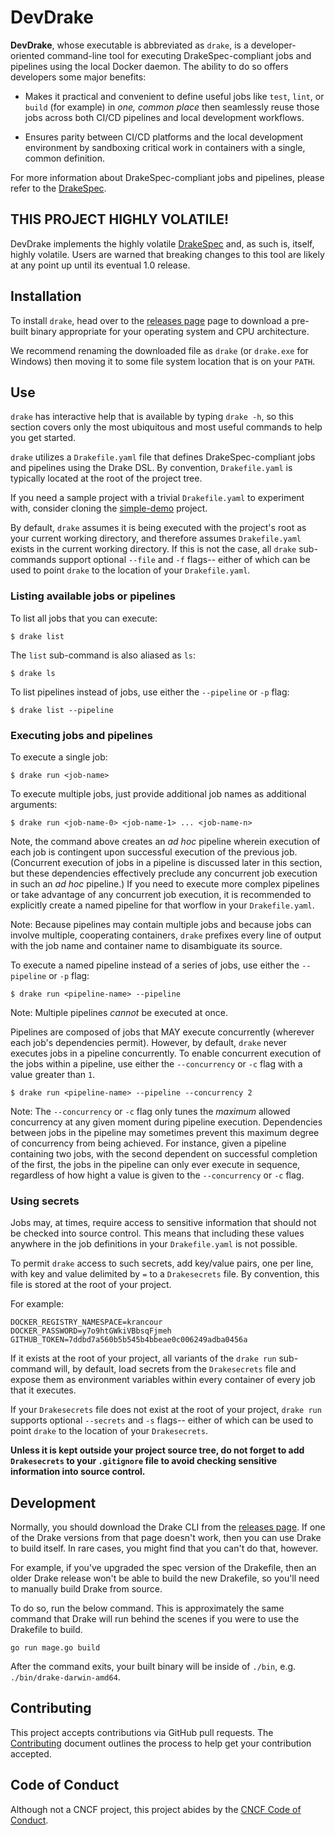 # DevDrake

__DevDrake__, whose executable is abbreviated as `drake`, is a
developer-oriented command-line tool for executing DrakeSpec-compliant jobs and
pipelines using the local Docker daemon. The ability to do so offers developers
some major benefits:

* Makes it practical and convenient to define useful jobs like `test`, `lint`,
  or `build` (for example) in _one, common place_ then seamlessly reuse those
  jobs across both CI/CD pipelines and local development workflows.

* Ensures parity between CI/CD platforms and the local development environment
  by sandboxing critical work in containers with a single, common definition.

For more information about DrakeSpec-compliant jobs and pipelines, please refer
to the [DrakeSpec](https://github.com/lovethedrake/drakespec).

## THIS PROJECT HIGHLY VOLATILE!

DevDrake implements the highly volatile
[DrakeSpec](https://github.com/lovethedrake/drakespec) and, as such is, itself,
highly volatile. Users are warned that breaking changes to this tool are likely
at any point up until its eventual 1.0 release.

## Installation

To install `drake`, head over to the
[releases page](https://github.com/lovethedrake/devdrake/releases) page to
download a pre-built binary appropriate for your operating system and CPU
architecture.

We recommend renaming the downloaded file as `drake` (or `drake.exe` for
Windows) then moving it to some file system location that is on your `PATH`.

## Use

`drake` has interactive help that is available by typing `drake -h`, so this
section covers only the most ubiquitous and most useful commands to help you get
started.

`drake` utilizes a `Drakefile.yaml` file that defines DrakeSpec-compliant jobs
and pipelines using the Drake DSL. By convention, `Drakefile.yaml` is typically
located at the root of the project tree.

If you need a sample project with a trivial `Drakefile.yaml` to experiment with,
consider cloning the
[simple-demo](https://github.com/lovethedrake/simple-demo) project.

By default, `drake` assumes it is being executed with the project's root as your
current working directory, and therefore assumes `Drakefile.yaml` exists in the
current working directory. If this is not the case, all `drake` sub-commands
support optional `--file` and `-f` flags-- either of which can be used to point
`drake` to the location of your `Drakefile.yaml`.

### Listing available jobs or pipelines

To list all jobs that you can execute:

```console
$ drake list
```

The `list` sub-command is also aliased as `ls`:

```console
$ drake ls
```

To list pipelines instead of jobs, use either the `--pipeline` or `-p` flag:

```console
$ drake list --pipeline
```

### Executing jobs and pipelines

To execute a single job:

```console
$ drake run <job-name>
```

To execute multiple jobs, just provide additional job names as
additional arguments:

```console
$ drake run <job-name-0> <job-name-1> ... <job-name-n>
```

Note, the command above creates an _ad hoc_ pipeline wherein execution of each
job is contingent upon successful execution of the previous job. (Concurrent
execution of jobs in a pipeline is discussed later in this section, but these
dependencies effectively preclude any concurrent job execution in such an _ad
hoc_ pipeline.) If you need to execute more complex pipelines or take advantage
of any concurrent job execution, it is recommended to explicitly create a named
pipeline for that worflow in your `Drakefile.yaml`.

Note: Because pipelines may contain multiple jobs and because jobs can involve
multiple, cooperating containers, `drake` prefixes every line of output with the
job name and container name to disambiguate its source.

To execute a named pipeline instead of a series of jobs, use either the
`--pipeline` or `-p` flag:

```console
$ drake run <pipeline-name> --pipeline
```

Note: Multiple pipelines _cannot_ be executed at once.

Pipelines are composed of jobs that MAY execute concurrently (wherever each
job's dependencies permit). However, by default, `drake` never executes jobs in
a pipeline concurrently. To enable concurrent execution of the jobs within a
pipeline, use either the `--concurrency` or `-c` flag with a value greater than
`1`.

```console
$ drake run <pipeline-name> --pipeline --concurrency 2
```

Note: The `--concurrency` or `-c` flag only tunes the _maximum_ allowed
concurrency at any given moment during pipeline execution. Dependencies between
jobs in the pipeline may sometimes prevent this maximum degree of concurrency
from being achieved. For instance, given a pipeline containing two jobs, with
the second dependent on successful completion of the first, the jobs in the
pipeline can only ever execute in sequence, regardless of how hight a value is
given to the `--concurrency` or `-c` flag.

### Using secrets

Jobs may, at times, require access to sensitive information that should not be
checked into source control. This means that including these values anywhere in
the job definitions in your `Drakefile.yaml` is not possible.

To permit `drake` access to such secrets, add key/value pairs, one per line,
with key and value delimited by `=` to a `Drakesecrets` file. By convention,
this file is stored at the root of your project.

For example:

```
DOCKER_REGISTRY_NAMESPACE=krancour
DOCKER_PASSWORD=y7o9htGWkiVBbsqFjmeh
GITHUB_TOKEN=7ddbd7a560b5b545b4bbeae0c006249adba0456a
```

If it exists at the root of your project, all variants of the `drake run`
sub-command will, by default, load secrets from the `Drakesecrets` file and
expose them as environment variables within every container of every job that it
executes.

If your `Drakesecrets` file does not exist at the root of your project, `drake
run` supports optional `--secrets` and `-s` flags-- either of which can be used
to point `drake` to the location of your `Drakesecrets`.

__Unless it is kept outside your project source tree, do not forget to add
`Drakesecrets` to your `.gitignore` file to avoid checking sensitive information
into source control.__

## Development

Normally, you should download the Drake CLI from the [releases page](https://github.com/lovethedrake/devdrake/releases). If one of the Drake versions from that page doesn't work, then you can use Drake to build itself. In rare cases, you might find that you can't do that, however.

For example, if you've upgraded the spec version of the Drakefile, then an older Drake release won't be able to build the new Drakefile, so you'll need to manually build Drake from source.

To do so, run the below command. This is approximately the same command that Drake will run behind the scenes if you were to use the Drakefile to build.

```console
go run mage.go build
```

After the command exits, your built binary will be inside of `./bin`, e.g. `./bin/drake-darwin-amd64`.

## Contributing

This project accepts contributions via GitHub pull requests. The
[Contributing](CONTRIBUTING.md) document outlines the process to help get your
contribution accepted.

## Code of Conduct

Although not a CNCF project, this project abides by the
[CNCF Code of Conduct](https://github.com/cncf/foundation/blob/master/code-of-conduct.md).
